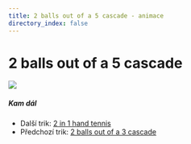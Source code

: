 ```yaml
---
title: 2 balls out of a 5 cascade - animace
directory_index: false
---
```


# 2 balls out of a 5 cascade

![](/animace/img/2-balls-out-of-a-5-cascade.gif)

##### Kam dál

- Další trik: [2 in 1 hand tennis](2-in-1-hand-tennis.html "Další trik 2 in 1 hand tennis")
- Předchozí trik: [2 balls out of a 3 cascade](2-balls-out-of-a-3-cascade.html "Předchozí trik 2 balls out of a 3 cascade")

